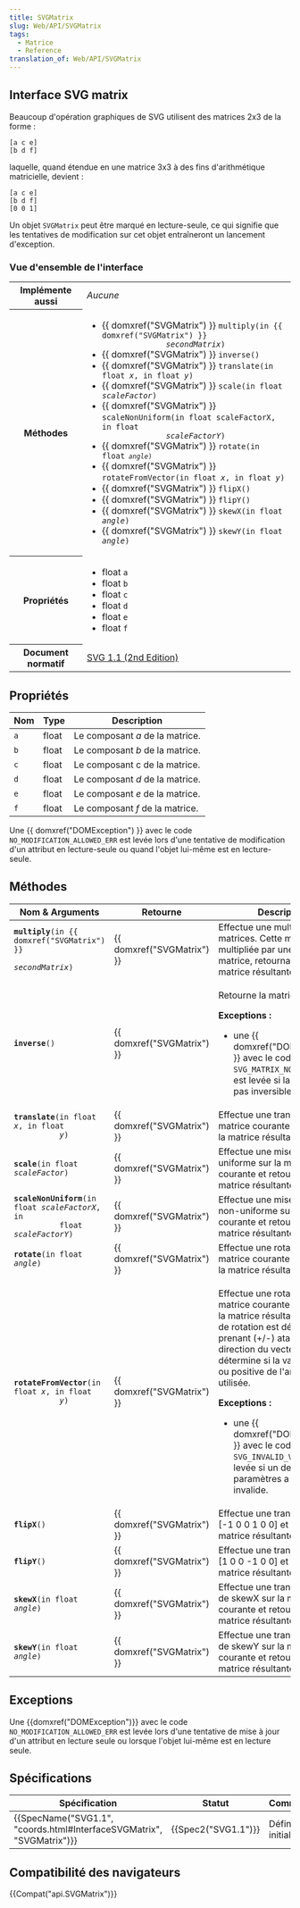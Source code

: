 ```yaml
---
title: SVGMatrix
slug: Web/API/SVGMatrix
tags:
  - Matrice
  - Reference
translation_of: Web/API/SVGMatrix
---
```

## Interface SVG matrix

Beaucoup d'opération graphiques de SVG utilisent des matrices 2x3 de la forme :

    [a c e]
    [b d f]

laquelle, quand étendue en une matrice 3x3 à des fins d'arithmétique matricielle, devient :

    [a c e]
    [b d f]
    [0 0 1]

Un objet `SVGMatrix` peut être marqué en lecture-seule, ce qui signifie que les tentatives de modification sur cet objet entraîneront un lancement d'exception.

### Vue d'ensemble de l'interface

<table class="standard-table">
  <tbody>
    <tr>
      <th scope="row">Implémente aussi</th>
      <td><em>Aucune</em></td>
    </tr>
    <tr>
      <th scope="row">Méthodes</th>
      <td>
        <ul>
          <li>
            {{ domxref("SVGMatrix") }}
            <code
              >multiply(in {{ domxref("SVGMatrix") }}
              <em>secondMatrix</em>)</code
            >
          </li>
          <li>{{ domxref("SVGMatrix") }} <code>inverse()</code></li>
          <li>
            {{ domxref("SVGMatrix") }}
            <code>translate(in float <em>x</em>, in float <em>y</em>)</code>
          </li>
          <li>
            {{ domxref("SVGMatrix") }}
            <code>scale(in float <em>scaleFactor</em>)</code>
          </li>
          <li>
            {{ domxref("SVGMatrix") }}
            <code
              >scaleNonUniform(in float scaleFactorX, in float
              <em>scaleFactorY</em>)</code
            >
          </li>
          <li>
            {{ domxref("SVGMatrix") }}
            <code
              >rotate(in float<code> <em>angle</em>)</code></code
            >
          </li>
          <li>
            {{ domxref("SVGMatrix") }}
            <code
              >rotateFromVector(in float <em>x</em>, in float <em>y</em>)</code
            >
          </li>
          <li>{{ domxref("SVGMatrix") }} <code>flipX()</code></li>
          <li>{{ domxref("SVGMatrix") }} <code>flipY()</code></li>
          <li>
            {{ domxref("SVGMatrix") }}
            <code>skewX(in float <em>angle</em>)</code>
          </li>
          <li>
            {{ domxref("SVGMatrix") }}
            <code>skewY(in float <em>angle</em>)</code>
          </li>
        </ul>
      </td>
    </tr>
    <tr>
      <th scope="row">Propriétés</th>
      <td>
        <ul>
          <li>float <code>a</code></li>
          <li>float <code>b</code></li>
          <li>float <code>c</code></li>
          <li>float <code>d</code></li>
          <li>float <code>e</code></li>
          <li>float <code>f</code></li>
        </ul>
      </td>
    </tr>
    <tr>
      <th scope="row">Document normatif</th>
      <td>
        <a href="http://www.w3.org/TR/SVG/coords.html#InterfaceSVGMatrix"
          >SVG 1.1 (2nd Edition)</a
        >
      </td>
    </tr>
  </tbody>
</table>

## Propriétés

| Nom | Type  | Description                     |
| --- | ----- | ------------------------------- |
| `a` | float | Le composant _a_ de la matrice. |
| `b` | float | Le composant _b_ de la matrice. |
| `c` | float | Le composant c de la matrice.   |
| `d` | float | Le composant _d_ de la matrice. |
| `e` | float | Le composant _e_ de la matrice. |
| `f` | float | Le composant _f_ de la matrice. |

Une {{ domxref("DOMException") }} avec le code `NO_MODIFICATION_ALLOWED_ERR` est levée lors d'une tentative de modification d'un attribut en lecture-seule ou quand l'objet lui-même est en lecture-seule.

## Méthodes

<table class="standard-table">
  <thead>
    <tr>
      <th>Nom &#x26; Arguments</th>
      <th>Retourne</th>
      <th>Description</th>
    </tr>
  </thead>
  <tbody>
    <tr>
      <td>
        <code
          ><strong>multiply</strong>(in {{ domxref("SVGMatrix") }}
          <em>secondMatrix</em>)</code
        >
      </td>
      <td>{{ domxref("SVGMatrix") }}</td>
      <td>
        Effectue une multiplication de matrices. Cette matrice est multipliée
        par une autre matrice, retournant la nouvelle matrice résultante.
      </td>
    </tr>
    <tr>
      <td>
        <code><strong>inverse</strong>()</code>
      </td>
      <td>{{ domxref("SVGMatrix") }}</td>
      <td>
        <p>Retourne la matrice inverse.</p>
        <p><strong>Exceptions :</strong></p>
        <ul>
          <li>
            une {{ domxref("DOMException") }} avec le code
            <code>SVG_MATRIX_NOT_INVERTABLE</code> est levée si la matrice n'est
            pas inversible.
          </li>
        </ul>
      </td>
    </tr>
    <tr>
      <td>
        <code
          ><strong>translate</strong>(in float <em>x</em>, in float
          <em>y</em>)</code
        >
      </td>
      <td>{{ domxref("SVGMatrix") }}</td>
      <td>
        <div>
          Effectue une translation sur la matrice courante et retourne la
          matrice résultante.
        </div>
      </td>
    </tr>
    <tr>
      <td>
        <code><strong>scale</strong>(in float <em>scaleFactor</em>)</code>
      </td>
      <td>{{ domxref("SVGMatrix") }}</td>
      <td>
        <div>
          Effectue une mise à l'échelle uniforme sur la matrice courante et
          retourne la matrice résultante.
        </div>
      </td>
    </tr>
    <tr>
      <td>
        <code
          ><strong>scaleNonUniform</strong>(in float <em>scaleFactorX</em>, in
          float <em>scaleFactorY</em>)</code
        >
      </td>
      <td>{{ domxref("SVGMatrix") }}</td>
      <td>
        <div>
          Effectue une mise à l'échelle non-uniforme sur la matrice courante et
          retourne la matrice résultante.
        </div>
      </td>
    </tr>
    <tr>
      <td>
        <code><strong>rotate</strong>(in float <em>angle</em>)</code>
      </td>
      <td>{{ domxref("SVGMatrix") }}</td>
      <td>
        <div>
          Effectue une rotation sur la matrice courante et retourne la matrice
          résultante.
        </div>
      </td>
    </tr>
    <tr>
      <td>
        <code
          ><strong>rotateFromVector</strong>(in float <em>x</em>, in float
          <em>y</em>)</code
        >
      </td>
      <td>{{ domxref("SVGMatrix") }}</td>
      <td>
        <p>
          Effectue une rotation sur la matrice courante et retourne la matrice
          résultante. L'angle de rotation est déterminé en prenant (+/-)
          atan(y/x). La direction du vecteur (x, y) détermine si la valeur
          négative ou positive de l'angle est utilisée.
        </p>
        <p><strong>Exceptions :</strong></p>
        <ul>
          <li>
            une {{ domxref("DOMException") }} avec le code
            <code>SVG_INVALID_VALUE_ERR </code>est levée si un de ces paramètres
            a une valeur invalide.
          </li>
        </ul>
      </td>
    </tr>
    <tr>
      <td>
        <code><strong>flipX</strong>()</code>
      </td>
      <td>{{ domxref("SVGMatrix") }}</td>
      <td>
        <div>
          Effectue une transformation [-1 0 0 1 0 0] et retourne la matrice
          résultante.
        </div>
      </td>
    </tr>
    <tr>
      <td>
        <code><strong>flipY</strong>()</code>
      </td>
      <td>{{ domxref("SVGMatrix") }}</td>
      <td>
        <div>
          Effectue une transformation [1 0 0 -1 0 0] et retourne la matrice
          résultante.
        </div>
      </td>
    </tr>
    <tr>
      <td>
        <code><strong>skewX</strong>(in float <em>angle</em>)</code>
      </td>
      <td>{{ domxref("SVGMatrix") }}</td>
      <td>
        <div>
          Effectue une transformation de skewX sur la matrice courante et
          retourne la matrice résultante.
        </div>
      </td>
    </tr>
    <tr>
      <td>
        <code><strong>skewY</strong>(in float <em>angle</em>)</code>
      </td>
      <td>{{ domxref("SVGMatrix") }}</td>
      <td>
        <div>
          Effectue une transformation de skewY sur la matrice courante et
          retourne la matrice résultante.
        </div>
      </td>
    </tr>
  </tbody>
</table>

## Exceptions

Une {{domxref("DOMException")}} avec le code `NO_MODIFICATION_ALLOWED_ERR` est levée lors d'une tentative de mise à jour d'un attribut en lecture seule ou lorsque l'objet lui-même est en lecture seule.

## Spécifications

| Spécification                                                                                | Statut                   | Commentaire         |
| -------------------------------------------------------------------------------------------- | ------------------------ | ------------------- |
| {{SpecName("SVG1.1", "coords.html#InterfaceSVGMatrix", "SVGMatrix")}} | {{Spec2("SVG1.1")}} | Définition initiale |

## Compatibilité des navigateurs

{{Compat("api.SVGMatrix")}}
